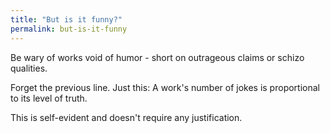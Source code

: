 ```yaml
---
title: "But is it funny?"
permalink: but-is-it-funny
---
```


Be wary of works void of humor - short on outrageous claims or schizo qualities.

Forget the previous line. Just this: A work's number of jokes is proportional to its level of truth.

This is self-evident and doesn't require any justification.
